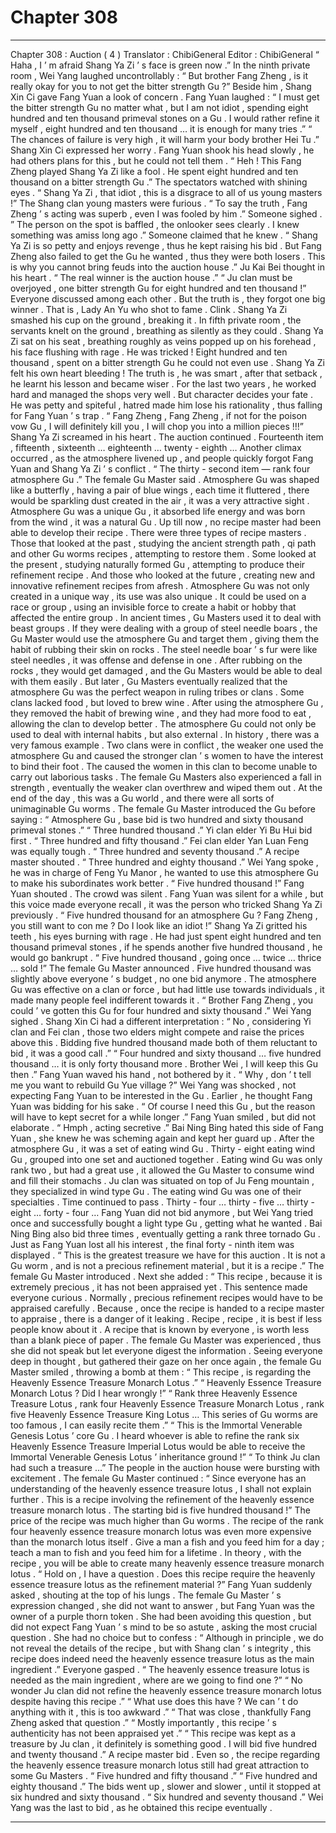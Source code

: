 
# Chapter 308


---

Chapter 308 : Auction ( 4 )
Translator :
ChibiGeneral
Editor :
ChibiGeneral
“ Haha , I ’ m afraid Shang Ya Zi ’ s face is green now .” In the ninth private room , Wei Yang laughed uncontrollably : “ But brother Fang Zheng , is it really okay for you to not get the bitter strength Gu ?”
Beside him , Shang Xin Ci gave Fang Yuan a look of concern .
Fang Yuan laughed : “ I must get the bitter strength Gu no matter what , but I am not idiot , spending eight hundred and ten thousand primeval stones on a Gu . I would rather refine it myself , eight hundred and ten thousand … it is enough for many tries .”
“ The chances of failure is very high , it will harm your body brother Hei Tu .” Shang Xin Ci expressed her worry .
Fang Yuan shook his head slowly , he had others plans for this , but he could not tell them .
“ Heh ! This Fang Zheng played Shang Ya Zi like a fool . He spent eight hundred and ten thousand on a bitter strength Gu .” The spectators watched with shining eyes .
“ Shang Ya Zi , that idiot , this is a disgrace to all of us young masters !” The Shang clan young masters were furious .
“ To say the truth , Fang Zheng ’ s acting was superb , even I was fooled by him .” Someone sighed .
”
The person on the spot is baffled , the onlooker sees clearly .
I knew something was amiss long ago .” Someone claimed that he knew .
“ Shang Ya Zi is so petty and enjoys revenge , thus he kept raising his bid . But Fang Zheng also failed to get the Gu he wanted , thus they were both losers . This is why you cannot bring feuds into the auction house .” Ju Kai Bei thought in his heart .
“ The real winner is the auction house .”
“ Ju clan must be overjoyed , one bitter strength Gu for eight hundred and ten thousand !”
Everyone discussed among each other .
But the truth is , they forgot one big winner .
That is , Lady An Yu who shot to fame .
Clink .
Shang Ya Zi smashed his cup on the ground , breaking it .
In fifth private room , the servants knelt on the ground , breathing as silently as they could .
Shang Ya Zi sat on his seat , breathing roughly as veins popped up on his forehead , his face flushing with rage .
He was tricked !
Eight hundred and ten thousand , spent on a bitter strength Gu he could not even use .
Shang Ya Zi felt his own heart bleeding !
The truth is , he was smart , after that setback , he learnt his lesson and became wiser . For the last two years , he worked hard and managed the shops very well .
But character decides your fate .
He was petty and spiteful , hatred made him lose his rationality , thus falling for Fang Yuan ’ s trap .
“ Fang Zheng , Fang Zheng , if not for the poison vow Gu , I will definitely kill you , I will chop you into a million pieces !!!” Shang Ya Zi screamed in his heart .
The auction continued .
Fourteenth item , fifteenth , sixteenth … eighteenth … twenty - eighth …
Another climax occurred , as the atmosphere livened up , and people quickly forgot Fang Yuan and Shang Ya Zi ’ s conflict .
“ The thirty - second item — rank four atmosphere Gu .” The female Gu Master said .
Atmosphere Gu was shaped like a butterfly , having a pair of blue wings , each time it fluttered , there would be sparkling dust created in the air , it was a very attractive sight .
Atmosphere Gu was a unique Gu , it absorbed life energy and was born from the wind , it was a natural Gu . Up till now , no recipe master had been able to develop their recipe .
There were three types of recipe masters . Those that looked at the past , studying the ancient strength path , qi path and other Gu worms recipes , attempting to restore them . Some looked at the present , studying naturally formed Gu , attempting to produce their refinement recipe . And those who looked at the future , creating new and innovative refinement recipes from afresh .
Atmosphere Gu was not only created in a unique way , its use was also unique .
It could be used on a race or group , using an invisible force to create a habit or hobby that affected the entire group .
In ancient times , Gu Masters used it to deal with beast groups . If they were dealing with a group of steel needle boars , the Gu Master would use the atmosphere Gu and target them , giving them the habit of rubbing their skin on rocks .
The steel needle boar ’ s fur were like steel needles , it was offense and defense in one . After rubbing on the rocks , they would get damaged , and the Gu Masters would be able to deal with them easily .
But later , Gu Masters eventually realized that the atmosphere Gu was the perfect weapon in ruling tribes or clans .
Some clans lacked food , but loved to brew wine . After using the atmosphere Gu , they removed the habit of brewing wine , and they had more food to eat , allowing the clan to develop better .
The atmosphere Gu could not only be used to deal with internal habits , but also external .
In history , there was a very famous example .
Two clans were in conflict , the weaker one used the atmosphere Gu and caused the stronger clan ’ s women to have the interest to bind their foot .
The caused the women in this clan to become unable to carry out laborious tasks . The female Gu Masters also experienced a fall in strength , eventually the weaker clan overthrew and wiped them out .
At the end of the day , this was a Gu world , and there were all sorts of unimaginable Gu worms .
The female Gu Master introduced the Gu before saying : “ Atmosphere Gu , base bid is two hundred and sixty thousand primeval stones .”
“ Three hundred thousand .” Yi clan elder Yi Bu Hui bid first .
“ Three hundred and fifty thousand .” Fei clan elder Yan Luan Feng was equally tough .
“ Three hundred and seventy thousand .” A recipe master shouted .
“ Three hundred and eighty thousand .” Wei Yang spoke , he was in charge of Feng Yu Manor , he wanted to use this atmosphere Gu to make his subordinates work better .
“ Five hundred thousand !” Fang Yuan shouted .
The crowd was silent .
Fang Yuan was silent for a while , but this voice made everyone recall , it was the person who tricked Shang Ya Zi previously .
“ Five hundred thousand for an atmosphere Gu ? Fang Zheng , you still want to con me ? Do I look like an idiot !” Shang Ya Zi gritted his teeth , his eyes burning with rage .
He had just spent eight hundred and ten thousand primeval stones , if he spends another five hundred thousand , he would go bankrupt .
“ Five hundred thousand , going once … twice … thrice … sold !” The female Gu Master announced .
Five hundred thousand was slightly above everyone ’ s budget , no one bid anymore .
The atmosphere Gu was effective on a clan or force , but had little use towards individuals , it made many people feel indifferent towards it .
“ Brother Fang Zheng , you could ’ ve gotten this Gu for four hundred and sixty thousand .” Wei Yang sighed .
Shang Xin Ci had a different interpretation : “ No , considering Yi clan and Fei clan , those two elders might compete and raise the prices above this . Bidding five hundred thousand made both of them reluctant to bid , it was a good call .”
“ Four hundred and sixty thousand … five hundred thousand … it is only forty thousand more . Brother Wei , I will keep this Gu then .” Fang Yuan waved his hand , not bothered by it .
“ Why , don ’ t tell me you want to rebuild Gu Yue village ?” Wei Yang was shocked , not expecting Fang Yuan to be interested in the Gu .
Earlier , he thought Fang Yuan was bidding for his sake .
“ Of course I need this Gu , but the reason will have to kept secret for a while longer .” Fang Yuan smiled , but did not elaborate .
“ Hmph , acting secretive .” Bai Ning Bing hated this side of Fang Yuan , she knew he was scheming again and kept her guard up .
After the atmosphere Gu , it was a set of eating wind Gu .
Thirty - eight eating wind Gu , grouped into one set and auctioned together .
Eating wind Gu was only rank two , but had a great use , it allowed the Gu Master to consume wind and fill their stomachs .
Ju clan was situated on top of Ju Feng mountain , they specialized in wind type Gu . The eating wind Gu was one of their specialties .
Time continued to pass .
Thirty - four … thirty - five … thirty - eight … forty - four …
Fang Yuan did not bid anymore , but Wei Yang tried once and successfully bought a light type Gu , getting what he wanted .
Bai Ning Bing also bid three times , eventually getting a rank three tornado Gu .
Just as Fang Yuan lost all his interest , the final forty - ninth item was displayed .
“ This is the greatest treasure we have for this auction . It is not a Gu worm , and is not a precious refinement material , but it is a recipe .” The female Gu Master introduced .
Next she added : “ This recipe , because it is extremely precious , it has not been appraised yet .
This sentence made everyone curious .
Normally , precious refinement recipes would have to be appraised carefully . Because , once the recipe is handed to a recipe master to appraise , there is a danger of it leaking .
Recipe , recipe , it is best if less people know about it . A recipe that is known by everyone , is worth less than a blank piece of paper .
The female Gu Master was experienced , thus she did not speak but let everyone digest the information .
Seeing everyone deep in thought , but gathered their gaze on her once again , the female Gu Master smiled , throwing a bomb at them : “ This recipe , is regarding the Heavenly Essence Treasure Monarch Lotus .”
“ Heavenly Essence Treasure Monarch Lotus ? Did I hear wrongly !”
“ Rank three Heavenly Essence Treasure Lotus , rank four Heavenly Essence Treasure Monarch Lotus , rank five Heavenly Essence Treasure King Lotus … This series of Gu worms are too famous , I can easily recite them .”
“ This is the Immortal Venerable Genesis Lotus ’ core Gu . I heard whoever is able to refine the rank six Heavenly Essence Treasure Imperial Lotus would be able to receive the Immortal Venerable Genesis Lotus ’ inheritance ground !”
“ To think Ju clan had such a treasure …”
The people in the auction house were bursting with excitement .
The female Gu Master continued : “ Since everyone has an understanding of the heavenly essence treasure lotus , I shall not explain further . This is a recipe involving the refinement of the heavenly essence treasure monarch lotus . The starting bid is five hundred thousand !”
The price of the recipe was much higher than Gu worms .
The recipe of the rank four heavenly essence treasure monarch lotus was even more expensive than the monarch lotus itself .
Give a man a fish and you feed him for a day ; teach a man to fish and you feed him for a lifetime .
In theory , with the recipe , you will be able to create many heavenly essence treasure monarch lotus .
“ Hold on , I have a question . Does this recipe require the heavenly essence treasure lotus as the refinement material ?” Fang Yuan suddenly asked , shouting at the top of his lungs .
The female Gu Master ’ s expression changed , she did not want to answer , but Fang Yuan was the owner of a purple thorn token .
She had been avoiding this question , but did not expect Fang Yuan ’ s mind to be so astute , asking the most crucial question .
She had no choice but to confess : “ Although in principle , we do not reveal the details of the recipe , but with Shang clan ’ s integrity , this recipe does indeed need the heavenly essence treasure lotus as the main ingredient .”
Everyone gasped .
“ The heavenly essence treasure lotus is needed as the main ingredient , where are we going to find one ?”
“ No wonder Ju clan did not refine the heavenly essence treasure monarch lotus despite having this recipe .”
“ What use does this have ? We can ’ t do anything with it , this is too awkward .”
“ That was close , thankfully Fang Zheng asked that question .”
“ Mostly importantly , this recipe ’ s authenticity has not been appraised yet .”
“ This recipe was kept as a treasure by Ju clan , it definitely is something good . I will bid five hundred and twenty thousand .” A recipe master bid .
Even so , the recipe regarding the heavenly essence treasure monarch lotus still had great attraction to some Gu Masters .
“ Five hundred and fifty thousand .”
“ Five hundred and eighty thousand .”
The bids went up , slower and slower , until it stopped at six hundred and sixty thousand .
“ Six hundred and seventy thousand .” Wei Yang was the last to bid , as he obtained this recipe eventually .

---

